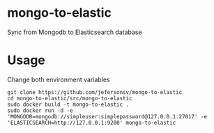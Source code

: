 # mongo-to-elastic
Sync from Mongodb to Elasticsearch database

# Usage
Change both environment variables

```
git clone https://github.com/jefersonsv/mongo-to-elastic
cd mongo-to-elastic/src/mongo-to-elastic
sudo docker build -t mongo-to-elastic .
sudo docker run -d -e 'MONGODB=mongodb://simpleuser:simplepassword@127.0.0.1:27017' -e 'ELASTICSEARCH=http://127.0.0.1:9200' mongo-to-elastic
```

